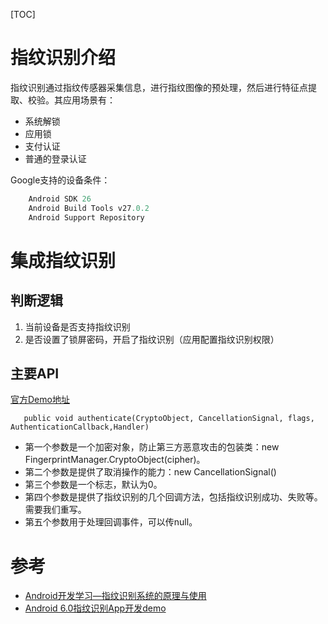 [TOC]

# 指纹识别介绍
指纹识别通过指纹传感器采集信息，进行指纹图像的预处理，然后进行特征点提取、校验。其应用场景有：
- 系统解锁
- 应用锁
- 支付认证
- 普通的登录认证

Google支持的设备条件：

``` java
    Android SDK 26  
    Android Build Tools v27.0.2
    Android Support Repository
```

# 集成指纹识别

 ## 判断逻辑
   
   1. 当前设备是否支持指纹识别
   2. 是否设置了锁屏密码，开启了指纹识别（应用配置指纹识别权限）
 
 ## 主要API
 
 [官方Demo地址](https://github.com/googlesamples/android-FingerprintDialog)
 
 ```
    public void authenticate(CryptoObject, CancellationSignal, flags, AuthenticationCallback,Handler)
 ``` 
 * 第一个参数是一个加密对象，防止第三方恶意攻击的包装类：new FingerprintManager.CryptoObject(cipher)。
 * 第二个参数是提供了取消操作的能力：new CancellationSignal() 
 * 第三个参数是一个标志，默认为0。
 * 第四个参数是提供了指纹识别的几个回调方法，包括指纹识别成功、失败等。需要我们重写。
 * 第五个参数用于处理回调事件，可以传null。
 

# 参考
* [Android开发学习—指纹识别系统的原理与使用](https://blog.csdn.net/qq_37293612/article/details/54598302)
* [Android 6.0指纹识别App开发demo](https://blog.csdn.net/createchance/article/details/51991764)